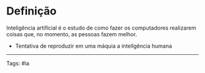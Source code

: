# Definição

Inteligência artificial é o estudo de como fazer os computadores realizarem coisas que, no momento, as pessoas fazem melhor.

- Tentativa de reproduzir em uma máquia a intellgência humana

---

Tags: #ia